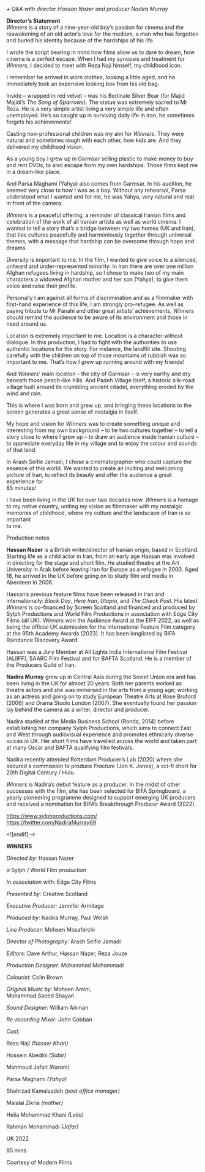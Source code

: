 

_+ Q&A with director Hassan Nazer and producer Nadira Murray_

**Director’s Statement**  
_Winners_ is a story of a nine-year-old boy’s passion for cinema and the reawakening of an old actor’s love for the medium, a man who has forgotten and buried his identity because of the hardships of his life.

I wrote the script bearing in mind how films allow us to dare to dream, how cinema is a perfect escape. When I had my synopsis and treatment for _Winners_, I decided to meet with Reza Naji himself, my childhood icon.

I remember he arrived in worn clothes, looking a little aged, and he immediately took an expensive looking box from his old bag.

Inside – wrapped in red velvet – was his Berlinale Silver Bear (for Majid Majidi’s _The Song of Sparrows_). The statue was extremely sacred to Mr Reza. He is a very simple artist living a  very simple life and often unemployed. He’s so caught up in surviving daily life in Iran, he  sometimes forgets his achievements!

Casting non-professional children was my aim for _Winners_. They were natural and sometimes rough with each other, how kids are. And they delivered my childhood vision.

As a young boy I grew up in Garmsar selling plastic to make money to buy and rent DVDs, to also escape from my own hardships. Those films kept me in a dream-like place.

And Parsa Maghami (Yahya) also comes from Garmsar. In his audition, he seemed very close to how I was as a boy. Without any rehearsal, Parsa understood what I wanted and for me, he was Yahya, very natural and real in front of the camera.

_Winners_ is a peaceful offering, a reminder of classical Iranian films and celebration of the work of all Iranian artists as well as world cinema. I wanted to tell a story that’s a bridge between my two homes (UK and Iran), that ties cultures peacefully and harmoniously together through universal themes, with a message that hardship can be overcome through hope and dreams.

Diversity is important to me. In the film, I wanted to give voice to a silenced, unheard and under-represented minority. In Iran there are over one million Afghan refugees living in hardship, so I chose to make two of my main characters a widowed Afghan mother and her son (Yahya), to give them voice and raise their profile.

Personally I am against all forms of discrimination and as a filmmaker with first-hand experience of this life, I am strongly pro-refugee. As well as paying tribute to Mr Panahi and other great artists’ achievements, _Winners_ should remind the audience to be aware of its environment and those in need around us.

Location is extremely important to me. Location is a character without dialogue. In this production, I had to fight with the authorities to use authentic locations for the story. For instance, the landfill site. Shooting carefully with the children on top of those mountains of rubbish was so important to me. That’s how I grew up running around with my friends!

And _Winners_’ main location – the city of Garmsar – is very earthy and dry beneath those peach-like hills. And Padeh Village itself, a historic silk-road village built around its crumbling ancient citadel, everything eroded by the wind and rain.

This is where I was born and grew up, and bringing these locations to the screen generates a great sense of nostalgia in itself.

My hope and vision for _Winners_ was to create something unique and interesting from my own background – to tie two cultures together – to tell a story close to where I grew up – to draw an audience inside Iranian culture – to appreciate everyday life in my village and to enjoy the colour and sounds of that land.

In Arash Seifie Jamadi, I chose a cinematographer who could capture the essence of this world. We wanted to create an inviting and welcoming picture of Iran, to reflect its beauty and offer the audience a great experience for  
85 minutes!

I have been living in the UK for over two decades now. _Winners_ is a homage to my native country, uniting my vision as filmmaker with my nostalgic memories of childhood, where my culture and the landscape of Iran is so important  
to me.

Production notes

**Hassan Nazer** is a British writer/director of Iranian origin, based in Scotland. Starting life as a child actor in Iran, from an early age Hassan was involved in directing for the stage and short film. He studied theatre at the Art University in Arak before leaving Iran for Europe as a refugee in 2000. Aged 18, he arrived in the UK before going on to study film and media in Aberdeen in 2006.

Hassan’s previous feature films have been released in Iran and internationally: _Black Day_, _Here Iran_, _Utopia_, and _The Check Post_. His latest _Winners_ is co-financed by Screen Scotland and financed and produced by Sylph Productions and World Film Productions in association with Edge City Films (all UK). _Winners_ won the Audience Award at the EIFF 2022, as well as being the official UK submission for the International Feature Film category at the 95th Academy Awards (2023). It has been longlisted by BIFA Raindance Discovery Award.

Hassan was a Jury Member at All Lights India International Film Festival (ALIIFF), SAARC Film Festival and for BAFTA Scotland. He is a member of the Producers Guild of Iran.

**Nadira Murray** grew up in Central Asia during the Soviet Union era and has been living in the UK for almost 20 years. Both her parents worked as theatre actors and she was immersed in the arts from a young age; working as an actress and going on to study European Theatre Arts at Rose Bruford (2006) and Drama Studio London (2007). She eventually found her passion lay behind the camera as a writer, director and producer.

Nadira studied at the Media Business School (Ronda, 2014) before establishing her company Sylph Productions, which aims to connect East and West through audiovisual experience and promotes ethnically diverse voices in UK. Her short films have travelled across the world and taken part at many Oscar and BAFTA qualifying film festivals.

Nadira recently attended Rotterdam Producer’s Lab (2020) where she secured a commission to produce _Fracture_ (Jon K. Jones), a sci-fi short for 20th Digital Century / Hulu.

_Winners_ is Nadira’s debut feature as a producer. In the midst of other successes with the film, she has been selected for BIFA Springboard, a yearly pioneering programme designed to support emerging UK producers and received a nomination for BIFA’s Breakthrough Producer Award (2022).

https://www.sylphproductions.com/  
https://twitter.com/NadiraMurray69

<![endif]-->

**WINNERS**

_Directed by:_ Hassan Nazer

_a_ Sylph / World Film _production_

_In association with:_ Edge City Films

_Presented by:_ Creative Scotland

_Executive Producer:_ Jennifer Armitage

_Produced by:_ Nadira Murray, Paul Welsh

_Line Producer:_ Mohsen Mosaferchi

_Director of Photography:_ Arash Seifie Jamadi

_Editors:_ Dave Arthur, Hassan Nazer, Reza Jouze

_Production Designer:_ Mohammad Mohammadi

_Colourist:_ Colin Brown

_Original Music by:_ Mohsen Amini,  
Mohammad Saeed Shayan

_Sound Designer:_ William Aikman

_Re-recording Mixer:_ John Cobban

_Cast:_

Reza Naji _(Nasser Khan)_

Hossein Abedini _(Sabir)_

Mahmoud Jafari _(Karam)_

Parsa Maghami _(Yahya)_

Shahrzad Kamalzadeh _(post office manager)_

Malalai Zikria _(mother)_

Helia Mohammad Khani _(Leila)_

Rahman Mohammadi _(Jafar)_

UK 2022

85 mins

Courtesy of Modern Films
<!--stackedit_data:
eyJoaXN0b3J5IjpbLTkwNjY2MjA4Ml19
-->